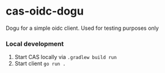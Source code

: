 # cas-oidc-dogu
Dogu for a simple oidc client. Used for testing purposes only

### Local development

1. Start CAS locally via `.gradlew build run`
2. Start client `go run .`